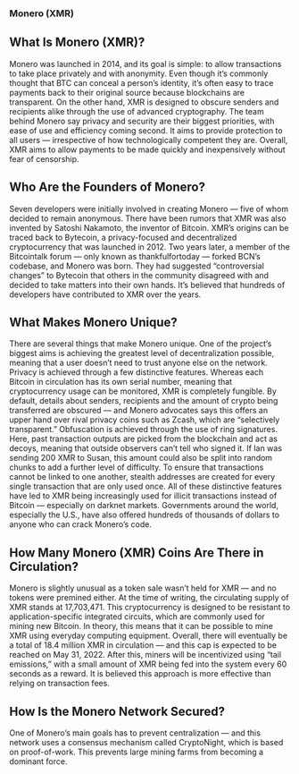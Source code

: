 ﻿
















### Monero (XMR)
## What Is Monero (XMR)?
Monero was launched in 2014, and its goal is simple: to allow transactions to take place privately and with anonymity. Even though it’s commonly thought that BTC can conceal a person’s identity, it’s often easy to trace payments back to their original source because blockchains are transparent. On the other hand, XMR is designed to obscure senders and recipients alike through the use of advanced cryptography.
The team behind Monero say privacy and security are their biggest priorities, with ease of use and efficiency coming second. It aims to provide protection to all users — irrespective of how technologically competent they are.
Overall, XMR aims to allow payments to be made quickly and inexpensively without fear of censorship.

## Who Are the Founders of Monero?
Seven developers were initially involved in creating Monero — five of whom decided to remain anonymous. There have been rumors that XMR was also invented by Satoshi Nakamoto, the inventor of Bitcoin.
XMR’s origins can be traced back to Bytecoin, a privacy-focused and decentralized cryptocurrency that was launched in 2012. Two years later, a member of the Bitcointalk forum — only known as thankfulfortoday — forked BCN’s codebase, and Monero was born. They had suggested “controversial changes” to Bytecoin that others in the community disagreed with and decided to take matters into their own hands.
It’s believed that hundreds of developers have contributed to XMR over the years.

## What Makes Monero Unique?
There are several things that make Monero unique. One of the project’s biggest aims is achieving the greatest level of decentralization possible, meaning that a user doesn’t need to trust anyone else on the network.
Privacy is achieved through a few distinctive features. Whereas each Bitcoin in circulation has its own serial number, meaning that cryptocurrency usage can be monitored, XMR is completely fungible. By default, details about senders, recipients and the amount of crypto being transferred are obscured — and Monero advocates says this offers an upper hand over rival privacy coins such as Zcash, which are “selectively transparent.”
Obfuscation is achieved through the use of ring signatures. Here, past transaction outputs are picked from the blockchain and act as decoys, meaning that outside observers can’t tell who signed it. If Ian was sending 200 XMR to Susan, this amount could also be split into random chunks to add a further level of difficulty.
To ensure that transactions cannot be linked to one another, stealth addresses are created for every single transaction that are only used once.
All of these distinctive features have led to XMR being increasingly used for illicit transactions instead of Bitcoin — especially on darknet markets. Governments around the world, especially the U.S., have also offered hundreds of thousands of dollars to anyone who can crack Monero’s code.

## How Many Monero (XMR) Coins Are There in Circulation?
Monero is slightly unusual as a token sale wasn’t held for XMR — and no tokens were premined either. At the time of writing, the circulating supply of XMR stands at 17,703,471.
This cryptocurrency is designed to be resistant to application-specific integrated circuits, which are commonly used for mining new Bitcoin. In theory, this means that it can be possible to mine XMR using everyday computing equipment.
Overall, there will eventually be a total of 18.4 million XMR in circulation — and this cap is expected to be reached on May 31, 2022. After this, miners will be incentivized using “tail emissions,” with a small amount of XMR being fed into the system every 60 seconds as a reward. It is believed this approach is more effective than relying on transaction fees.

## How Is the Monero Network Secured?
One of Monero’s main goals has to prevent centralization — and this network uses a consensus mechanism called CryptoNight, which is based on proof-of-work. This prevents large mining farms from becoming a dominant force.




